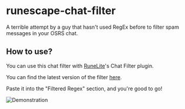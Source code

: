 # runescape-chat-filter
A terrible attempt by a guy that hasn't used RegEx before to filter spam messages in your OSRS chat.

## How to use?
You can use this chat filter with [RuneLite](https://runelite.net)'s Chat Filter plugin.

You can find the latest version of the filter [here](https://raw.githubusercontent.com/Vukky123/runescape-chat-filter/main/filter).

Paste it into the "Filtered Regex" section, and you're good to go!

![Demonstration](https://i.imgur.com/5KonraL.gif)
